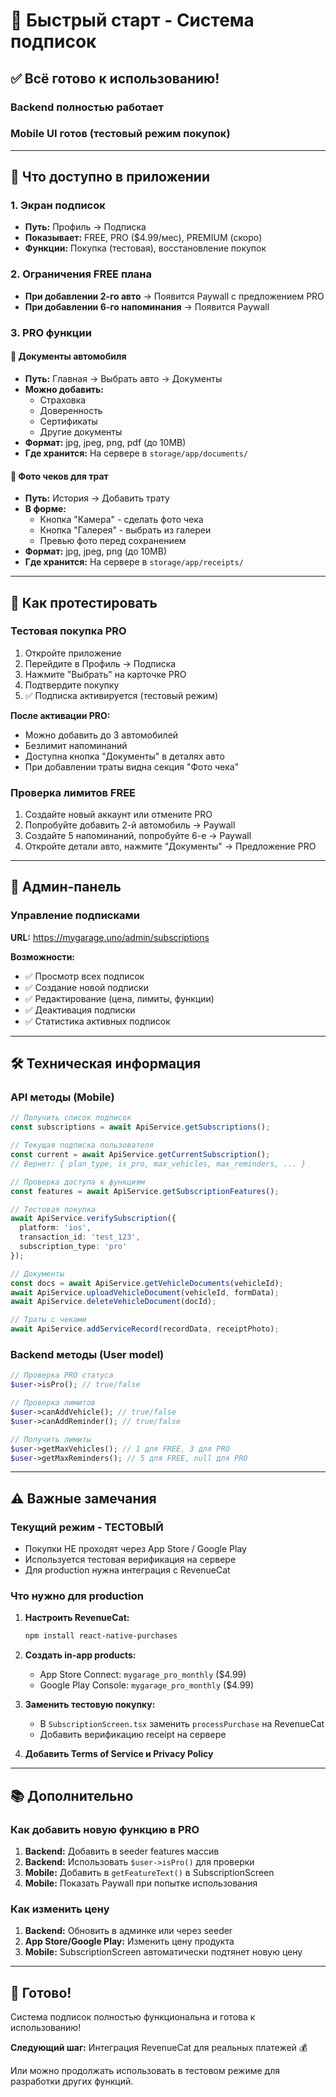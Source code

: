 # 🚀 Быстрый старт - Система подписок

## ✅ Всё готово к использованию!

### Backend полностью работает
### Mobile UI готов (тестовый режим покупок)

---

## 📱 Что доступно в приложении

### 1. Экран подписок
- **Путь:** Профиль → Подписка
- **Показывает:** FREE, PRO ($4.99/мес), PREMIUM (скоро)
- **Функции:** Покупка (тестовая), восстановление покупок

### 2. Ограничения FREE плана
- **При добавлении 2-го авто** → Появится Paywall с предложением PRO
- **При добавлении 6-го напоминания** → Появится Paywall

### 3. PRO функции

#### 📄 Документы автомобиля
- **Путь:** Главная → Выбрать авто → Документы
- **Можно добавить:**
  - Страховка
  - Доверенность  
  - Сертификаты
  - Другие документы
- **Формат:** jpg, jpeg, png, pdf (до 10MB)
- **Где хранится:** На сервере в `storage/app/documents/`

#### 🧾 Фото чеков для трат
- **Путь:** История → Добавить трату
- **В форме:**
  - Кнопка "Камера" - сделать фото чека
  - Кнопка "Галерея" - выбрать из галереи
  - Превью фото перед сохранением
- **Формат:** jpg, jpeg, png (до 10MB)
- **Где хранится:** На сервере в `storage/app/receipts/`

---

## 🧪 Как протестировать

### Тестовая покупка PRO

1. Откройте приложение
2. Перейдите в Профиль → Подписка
3. Нажмите "Выбрать" на карточке PRO
4. Подтвердите покупку
5. ✅ Подписка активируется (тестовый режим)

**После активации PRO:**
- Можно добавить до 3 автомобилей
- Безлимит напоминаний
- Доступна кнопка "Документы" в деталях авто
- При добавлении траты видна секция "Фото чека"

### Проверка лимитов FREE

1. Создайте новый аккаунт или отмените PRO
2. Попробуйте добавить 2-й автомобиль → Paywall
3. Создайте 5 напоминаний, попробуйте 6-е → Paywall
4. Откройте детали авто, нажмите "Документы" → Предложение PRO

---

## 🔧 Админ-панель

### Управление подписками
**URL:** https://mygarage.uno/admin/subscriptions

**Возможности:**
- ✅ Просмотр всех подписок
- ✅ Создание новой подписки
- ✅ Редактирование (цена, лимиты, функции)
- ✅ Деактивация подписки
- ✅ Статистика активных подписок

---

## 🛠️ Техническая информация

### API методы (Mobile)

```typescript
// Получить список подписок
const subscriptions = await ApiService.getSubscriptions();

// Текущая подписка пользователя
const current = await ApiService.getCurrentSubscription();
// Вернет: { plan_type, is_pro, max_vehicles, max_reminders, ... }

// Проверка доступа к функциям
const features = await ApiService.getSubscriptionFeatures();

// Тестовая покупка
await ApiService.verifySubscription({
  platform: 'ios',
  transaction_id: 'test_123',
  subscription_type: 'pro'
});

// Документы
const docs = await ApiService.getVehicleDocuments(vehicleId);
await ApiService.uploadVehicleDocument(vehicleId, formData);
await ApiService.deleteVehicleDocument(docId);

// Траты с чеками
await ApiService.addServiceRecord(recordData, receiptPhoto);
```

### Backend методы (User model)

```php
// Проверка PRO статуса
$user->isPro(); // true/false

// Проверка лимитов
$user->canAddVehicle(); // true/false
$user->canAddReminder(); // true/false

// Получить лимиты
$user->getMaxVehicles(); // 1 для FREE, 3 для PRO
$user->getMaxReminders(); // 5 для FREE, null для PRO
```

---

## ⚠️ Важные замечания

### Текущий режим - ТЕСТОВЫЙ
- Покупки НЕ проходят через App Store / Google Play
- Используется тестовая верификация на сервере
- Для production нужна интеграция с RevenueCat

### Что нужно для production

1. **Настроить RevenueCat:**
   ```bash
   npm install react-native-purchases
   ```

2. **Создать in-app products:**
   - App Store Connect: `mygarage_pro_monthly` ($4.99)
   - Google Play Console: `mygarage_pro_monthly` ($4.99)

3. **Заменить тестовую покупку:**
   - В `SubscriptionScreen.tsx` заменить `processPurchase` на RevenueCat
   - Добавить верификацию receipt на сервере

4. **Добавить Terms of Service и Privacy Policy**

---

## 📚 Дополнительно

### Как добавить новую функцию в PRO

1. **Backend:** Добавить в seeder features массив
2. **Backend:** Использовать `$user->isPro()` для проверки
3. **Mobile:** Добавить в `getFeatureText()` в SubscriptionScreen
4. **Mobile:** Показать Paywall при попытке использования

### Как изменить цену

1. **Backend:** Обновить в админке или через seeder
2. **App Store/Google Play:** Изменить цену продукта
3. **Mobile:** SubscriptionScreen автоматически подтянет новую цену

---

## 🎉 Готово!

Система подписок полностью функциональна и готова к использованию!

**Следующий шаг:** Интеграция RevenueCat для реальных платежей 💰

Или можно продолжать использовать в тестовом режиме для разработки других функций.

